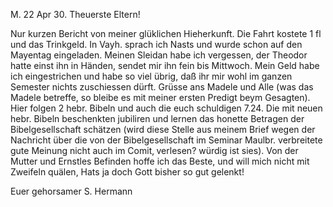  M. 22 Apr 30.
Theuerste Eltern!

Nur kurzen Bericht von meiner glüklichen Hieherkunft. Die Fahrt kostete 1 fl und das Trinkgeld. In Vayh. sprach ich Nasts und wurde schon auf den Mayentag eingeladen. Meinen Sleidan habe ich vergessen, der Theodor hatte einst ihn in Händen, sendet mir ihn fein bis Mittwoch. Mein Geld habe ich eingestrichen und habe so viel übrig, daß ihr mir wohl im ganzen Semester nichts zuschiessen dürft. Grüsse ans Madele und Alle (was das Madele betreffe, so bleibe es mit meiner ersten Predigt beym Gesagten). 
Hier folgen 2 hebr. Bibeln und auch die euch schuldigen 7.24. Die mit neuen hebr. Bibeln beschenkten jubiliren und lernen das honette Betragen der Bibelgesellschaft schätzen (wird diese Stelle aus meinem Brief wegen der Nachricht über die von der Bibelgesellschaft im Seminar Maulbr. verbreitete gute Meinung nicht auch im Comit‚ verlesen? würdig ist sies). Von der Mutter und Ernstles Befinden hoffe ich das Beste, und will mich nicht mit Zweifeln quälen, Hats ja doch Gott bisher so gut gelenkt!

 Euer gehorsamer S. Hermann
